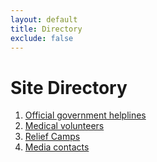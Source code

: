```yaml
---
layout: default
title: Directory
exclude: false
---
```


# Site Directory
 1. [Official government helplines](index)
 2. [Medical volunteers](medical-staff)
 3. [Relief Camps](relief-camps)
 4. [Media contacts](media-contacts)